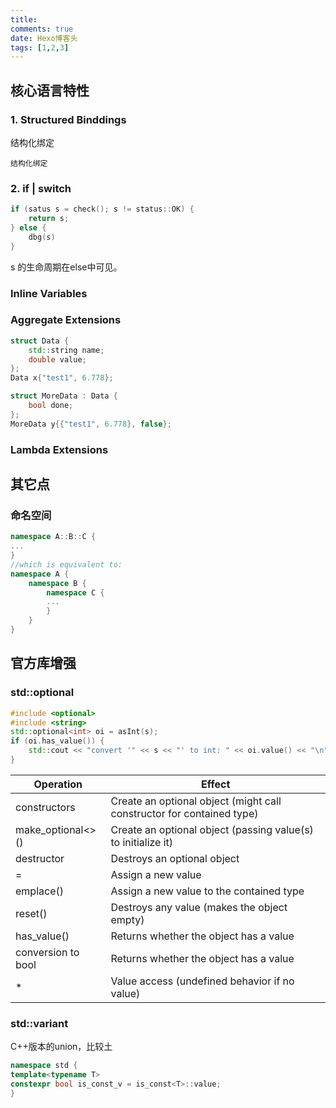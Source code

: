 ```yaml
---
title: 
comments: true
date: Hexo博客头
tags: [1,2,3]
---
```




## 核心语言特性 ##

### 1. Structured Binddings ###

结构化绑定

```
结构化绑定

```

### 2. if | switch ###

```cpp
if (satus s = check(); s != status::OK) {
	return s;
} else {
    dbg(s)
}
```

s 的生命周期在else中可见。



### Inline Variables   ###



### Aggregate Extensions   ###



```cpp
struct Data {
    std::string name;
    double value;
};
Data x{"test1", 6.778};

struct MoreData : Data {
	bool done;
};
MoreData y{{"test1", 6.778}, false};
```





### Lambda Extensions   ###



## 其它点 ##

### 命名空间 ###

```cpp
namespace A::B::C {
...
}
//which is equivalent to:
namespace A {
    namespace B {
        namespace C {
        ...
        }
    }
}
```

##  ##

## 官方库增强 ##

### std::optional ###

```cpp
#include <optional>
#include <string>
std::optional<int> oi = asInt(s);
if (oi.has_value()) {
	std::cout << "convert '" << s << "' to int: " << oi.value() << "\n";
}
```

| Operation          | Effect                                                       |
| ------------------ | ------------------------------------------------------------ |
| constructors       | Create an optional object (might call constructor for contained type) |
| make_optional<>()  | Create an optional object (passing value(s) to initialize it) |
| destructor         | Destroys an optional object                                  |
| =                  | Assign a new value                                           |
| emplace()          | Assign a new value to the contained type                     |
| reset()            | Destroys any value (makes the object empty)                  |
| has_value()        | Returns whether the object has a value                       |
| conversion to bool | Returns whether the object has a value                       |
| *                  | Value access (undefined behavior if no value)                |



### std::variant   ###

C++版本的union，比较土

```cpp
namespace std {
template<typename T>
constexpr bool is_const_v = is_const<T>::value;
}
```

[]()







